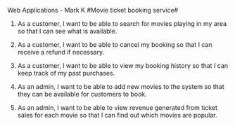 Web Applications - Mark K
#Movie ticket booking service#

1) As a customer, I want to be able to search for movies playing in my area so that I can see what is available.

2) As a customer, I want to be able to cancel my booking so that I can receive a refund if necessary.

3) As a customer, I want to be able to view my booking history so that I can keep track of my past purchases.

4) As an admin, I want to be able to add new movies to the system so that they can be available for customers to book.

5) As an admin, I want to be able to view revenue generated from ticket sales for each movie so that I can find out which movies are popular.
